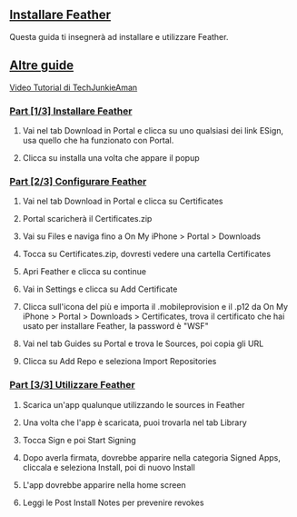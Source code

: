 ## [Installare Feather](accent://)

Questa guida ti insegnerà ad installare e utilizzare Feather.

## [Altre guide](accent://)

[Video Tutorial di TechJunkieAman](https://youtu.be/8DiBMAdLMiY)

### [Part [1/3] Installare Feather](accent://)

1. Vai nel tab Download in Portal e clicca su uno qualsiasi dei link ESign, usa quello che ha funzionato con Portal.

2. Clicca su installa una volta che appare il popup

### [Part [2/3] Configurare Feather](accent://)

1. Vai nel tab Download in Portal e clicca su Certificates

2. Portal scaricherà il Certificates.zip

3. Vai su Files e naviga fino a On My iPhone > Portal > Downloads

4. Tocca su Certificates.zip, dovresti vedere una cartella Certificates

5. Apri Feather e clicca su continue

6. Vai in Settings e clicca su Add Certificate

7. Clicca sull'icona del più e importa il .mobileprovision e il .p12 da On My iPhone > Portal > Downloads > Certificates, trova il certificato che hai usato per installare Feather, la password è "WSF"

8. Vai nel tab Guides su Portal e trova le Sources, poi copia gli URL

9. Clicca su Add Repo e seleziona Import Repositories

### [Part [3/3] Utilizzare Feather](accent://)

1. Scarica un'app qualunque utilizzando le sources in Feather

2. Una volta che l'app è scaricata, puoi trovarla nel tab Library

3. Tocca Sign e poi Start Signing

4. Dopo averla firmata, dovrebbe apparire nella categoria Signed Apps, cliccala e seleziona Install, poi di nuovo Install

5. L'app dovrebbe apparire nella home screen

6. Leggi le Post Install Notes per prevenire revokes
